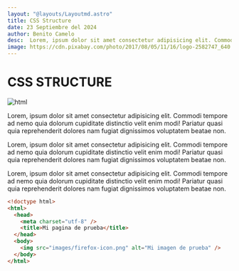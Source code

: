 ```yaml
---
layout: "@layouts/Layoutmd.astro"
title: CSS Structure
date: 23 Septiembre del 2024
author: Benito Camelo
desc:  Lorem, ipsum dolor sit amet consectetur adipisicing elit. Commodi tempore ad nemo quia dolorum cupiditate distinctio velit enim modi! Pariatur quasi quia reprehenderit dolores nam fugiat dignissimos voluptatem beatae non.
image: https://cdn.pixabay.com/photo/2017/08/05/11/16/logo-2582747_640.png
---
```


# CSS STRUCTURE

![html](https://cdn.pixabay.com/photo/2017/08/05/11/16/logo-2582747_640.png)

Lorem, ipsum dolor sit amet consectetur adipisicing elit. Commodi tempore ad nemo quia dolorum cupiditate distinctio velit enim modi! Pariatur quasi quia reprehenderit dolores nam fugiat dignissimos voluptatem beatae non.

Lorem, ipsum dolor sit amet consectetur adipisicing elit. Commodi tempore ad nemo quia dolorum cupiditate distinctio velit enim modi! Pariatur quasi quia reprehenderit dolores nam fugiat dignissimos voluptatem beatae non.

Lorem, ipsum dolor sit amet consectetur adipisicing elit. Commodi tempore ad nemo quia dolorum cupiditate distinctio velit enim modi! Pariatur quasi quia reprehenderit dolores nam fugiat dignissimos voluptatem beatae non.

````html
<!doctype html>
<html>
  <head>
    <meta charset="utf-8" />
    <title>Mi pagina de prueba</title>
  </head>
  <body>
    <img src="images/firefox-icon.png" alt="Mi imagen de prueba" />
  </body>
</html>

````